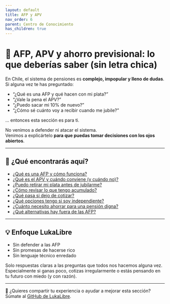 ```yaml
---
layout: default
title: AFP y APV
nav_order: 6
parent: Centro de Conocimiento
has_children: true
---
```


# 🧓 AFP, APV y ahorro previsional: lo que deberías saber (sin letra chica)

En Chile, el sistema de pensiones es **complejo, impopular y lleno de dudas**.  
Si alguna vez te has preguntado:

- “¿Qué es una AFP y qué hacen con mi plata?”
- “¿Vale la pena el APV?”
- “¿Puedo sacar mi 10% de nuevo?”
- “¿Cómo sé cuánto voy a recibir cuando me jubile?”

… entonces esta sección es para ti.

No venimos a defender ni atacar el sistema.  
Venimos a explicártelo **para que puedas tomar decisiones con los ojos abiertos**.

---

## 📌 ¿Qué encontrarás aquí?

- [¿Qué es una AFP y cómo funciona?](que-es-una-afp.md)
- [¿Qué es el APV y cuándo conviene (y cuándo no)?](que-es-apv.md)
- [¿Puedo retirar mi plata antes de jubilarme?](retiros-y-excepciones.md)
- [¿Cómo revisar lo que tengo acumulado?](como-revisar-mi-afp.md)
- [¿Qué pasa si dejo de cotizar?](que-pasa-si-dejo-de-cotizar.md)
- [¿Qué opciones tengo si soy independiente?](cotizacion-independiente.md)
- [¿Cuánto necesito ahorrar para una pensión digna?](cuanto-necesito-para-pension.md)
- [¿Qué alternativas hay fuera de las AFP?](alternativas-a-las-afp.md)

---

## 💡 Enfoque LukaLibre

- Sin defender a las AFP
- Sin promesas de hacerse rico
- Sin lenguaje técnico enredado

Solo respuestas claras a las preguntas que todos nos hacemos alguna vez.  
Especialmente si ganas poco, cotizas irregularmente o estás pensando en tu futuro con miedo (y con razón).

---

📌 ¿Quieres compartir tu experiencia o ayudar a mejorar esta sección? Súmate al [GitHub de LukaLibre](https://github.com/tuusuario/lukalibre).
